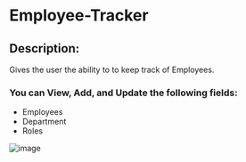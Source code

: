 # Employee-Tracker

## Description: 
Gives the user the ability to to keep track of Employees. 

### You can View, Add, and Update the following fields:
* Employees
* Department
* Roles

![image](https://user-images.githubusercontent.com/89590731/189401641-45e5740c-eef8-420d-a098-721c38928454.png)

